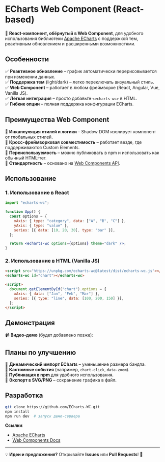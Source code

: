 # **ECharts Web Component (React-based)**  

🚀 **React-компонент, обёрнутый в Web Component**, для удобного использования библиотеки [Apache ECharts](https://echarts.apache.org/) с поддержкой тем, реактивным обновлением и расширенными возможностями.  

## **Особенности**  
✅ **Реактивное обновление** – график автоматически перерисовывается при изменении данных.  
✅ **Поддержка тем** (light/dark) – легко переключать визуальный стиль.  
✅ **Web Component** – работает в любом фреймворке (React, Angular, Vue, Vanilla JS).  
✅ **Лёгкая интеграция** – просто добавьте `<echarts-wc>` в HTML.  
✅ **Гибкие опции** – полная поддержка конфигурации ECharts.  

## **Преимущества Web Component**  
🔹 **Инкапсуляция стилей и логики** – Shadow DOM изолирует компонент от глобальных стилей.  
🔹 **Кросс-фреймворковая совместимость** – работает везде, где поддерживаются Custom Elements.  
🔹 **Переиспользуемость** – можно публиковать в npm и использовать как обычный HTML-тег.  
🔹 **Стандартность** – основано на [Web Components API](https://developer.mozilla.org/en-US/docs/Web/Web_Components).  

## **Использование**  
### **1. Использование в React**  
```jsx
import "echarts-wc";

function App() {
  const options = {
    xAxis: { type: "category", data: ["A", "B", "C"] },
    yAxis: { type: "value" },
    series: [{ data: [10, 20, 30], type: "bar" }],
  };

  return <echarts-wc options={options} theme="dark" />;
}
```
### **2. Использование в HTML (Vanilla JS)**  
```html
<script src="https://unpkg.com/echarts-wc@latest/dist/echarts-wc.js"></script>
<echarts-wc id="chart"></echarts-wc>

<script>
  document.getElementById("chart").options = {
    xAxis: { data: ["Jan", "Feb", "Mar"] },
    series: [{ type: "line", data: [100, 200, 150] }],
  };
</script>
```

## **Демонстрация**  
📹 **Видео-демо** (будет добавлено позже):  
<!-- Можно вставить YouTube-ролик или GIF -->  

## **Планы по улучшению**  
📌 **Динамический импорт ECharts** – уменьшение размера бандла.  
📌 **Кастомные события** (например, `chart-click`, `data-zoom`).  
📌 **Публикация в npm** для удобного использования.  
📌 **Экспорт в SVG/PNG** – сохранение графика в файл.  

## **Разработка**  
```bash
git clone https://github.com/ECharts-WC.git
npm install
npm run dev  # запуск демо-сервера
```

**Ссылки**:  
- [Apache ECharts](https://echarts.apache.org/)  
- [Web Components Docs](https://developer.mozilla.org/en-US/docs/Web/Web_Components)  

---

💡 **Идеи и предложения?** Открывайте **Issues** или **Pull Requests**! 🚀